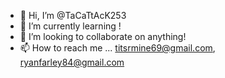 - 👋 Hi, I’m @TaCaTtAcK253
- 🌱 I’m currently learning ! 
- 💞️ I’m looking to collaborate on anything! 
- 📫 How to reach me ... titsrmine69@gmail.com, ryanfarley84@gmail.com

<!---
TaCaTtAcK253/TaCaTtAcK253 is a ✨ special ✨ repository because its `README.md` (this file) appears on your GitHub profile.
You can click the Preview link to take a look at your changes.
--->
